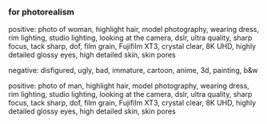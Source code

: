 ### for photorealism

positive:
photo of woman, highlight hair, model photography, wearing dress, rim lighting, studio lighting, looking at the camera, dslr, ultra quality, sharp focus, tack sharp, dof, film grain, Fujifilm XT3, crystal clear, 8K UHD, highly detailed glossy eyes, high detailed skin, skin pores

negative:
disfigured, ugly, bad, immature, cartoon, anime, 3d, painting, b&w

positive:
photo of man, highlight hair, model photography, wearing dress, rim lighting, studio lighting, looking at the camera, dslr, ultra quality, sharp focus, tack sharp, dof, film grain, Fujifilm XT3, crystal clear, 8K UHD, highly detailed glossy eyes, high detailed skin, skin pores
